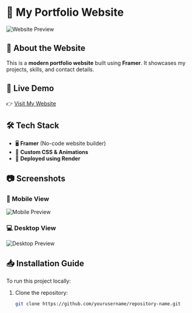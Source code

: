 # 🚀 My Portfolio Website

![Website Preview](https://via.placeholder.com/1200x600.png?text=Website+Preview)

## 🌟 About the Website
This is a **modern portfolio website** built using **Framer**. It showcases my projects, skills, and contact details.

## 🔗 Live Demo
👉 [Visit My Website](https://yourwebsite.com)

## 🛠️ Tech Stack
- 🖥️ **Framer** (No-code website builder)
- 🎨 **Custom CSS & Animations**
- 🚀 **Deployed using Render**

## 📷 Screenshots
### 📱 Mobile View  
![Mobile Preview](https://via.placeholder.com/300x600.png?text=Mobile+View)

### 💻 Desktop View  
![Desktop Preview](https://via.placeholder.com/1200x600.png?text=Desktop+View)

## 📥 Installation Guide
To run this project locally:
1. Clone the repository:
   ```bash
   git clone https://github.com/yourusername/repository-name.git
